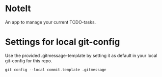 # NoteIt

An app to manage your current TODO-tasks.


# Settings for local git-config

Use the provided .gitmessage-template by setting it as default in your local git-config for this repo.
```
git config --local commit.template .gitmessage

```

